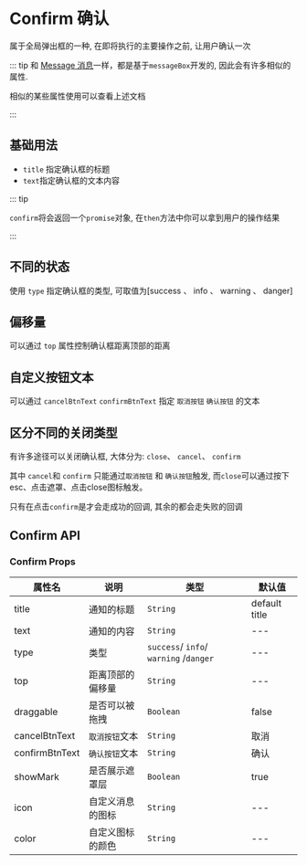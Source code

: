 # Confirm 确认

属于全局弹出框的一种, 在即将执行的主要操作之前, 让用户确认一次

::: tip
和 [Message 消息](/comps/feedback/message/)一样，都是基于`messageBox`开发的, 因此会有许多相似的属性.

相似的某些属性使用可以查看上述文档

:::

## 基础用法

- `title` 指定确认框的标题
- `text`指定确认框的文本内容

::: tip

`confirm`将会返回一个`promise`对象, 在`then`方法中你可以拿到用户的操作结果

:::

<demo
src="./src/basic.vue"
/>

## 不同的状态

使用 `type` 指定确认框的类型, 可取值为[success 、 info 、 warning 、 danger]

<demo
src="./src/type.vue"
/>

## 偏移量

可以通过 `top` 属性控制确认框距离顶部的距离

<demo
src="./src/offset.vue"
title="默认处于视口正中心"
/>

## 自定义按钮文本

可以通过 `cancelBtnText` `confirmBtnText` 指定 `取消按钮` `确认按钮` 的文本

<demo
src="./src/btnText.vue"
title="↑↑↑快点它↑↑↑"
/>

## 区分不同的关闭类型

有许多途径可以关闭确认框, 大体分为: `close`、 `cancel`、 `confirm`

其中 `cancel`和 `confirm` 只能通过`取消按钮` 和 `确认按钮`触发, 而`close`可以通过按下esc、点击遮罩、点击close图标触发。

只有在点击`confirm`是才会走成功的回调, 其余的都会走失败的回调

<demo
src="./src/closeType.vue"
/>

## Confirm API

### Confirm Props

| 属性名            | 说明       | 类型                                     | 默认值           |
|----------------|----------|----------------------------------------|---------------|
| title          | 通知的标题    | `String`                               | default title |
| text           | 通知的内容    | `String`                               | ---           |
| type           | 类型       | `success`/ `info`/ `warning` /`danger` | ---           |
| top            | 距离顶部的偏移量 | `String`                               | ---           |
| draggable      | 是否可以被拖拽  | `Boolean`                              | false         |
| cancelBtnText  | `取消按钮`文本 | `String`                               | 取消            |
| confirmBtnText | `确认按钮`文本 | `String`                               | 确认            |
| showMark       | 是否展示遮罩层  | `Boolean`                              | true          |
| icon           | 自定义消息的图标 | `String`                               | ---           |
| color          | 自定义图标的颜色 | `String`                               | ---           |

